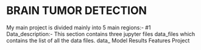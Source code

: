 # BRAIN TUMOR DETECTION
My main project is divided mainly into 5 main regions:- 
#1 Data_description:- 
This section contains three jupyter files
data_files which contains the list of all the data files.
data_
Model
Results
Features
Project
